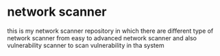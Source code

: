 # network scanner
this is my network scanner repository in which there are different type of network scanner from easy to advanced network scanner and also vulnerability scanner to scan vulnerability in tha system
